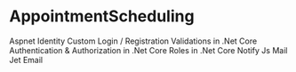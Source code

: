 # AppointmentScheduling
Aspnet Identity
Custom Login / Registration
Validations in .Net Core
Authentication & Authorization in .Net Core
Roles in .Net Core
Notify Js
Mail Jet Email
